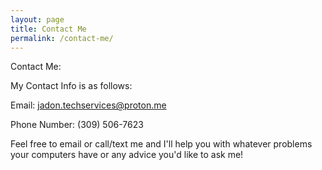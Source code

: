```yaml
---
layout: page
title: Contact Me
permalink: /contact-me/
---
```


Contact Me:

My Contact Info is as follows:

Email: jadon.techservices@proton.me

Phone Number: (309) 506-7623

Feel free to email or call/text me and I'll help you with whatever problems your computers have or any advice you'd like to ask me!
